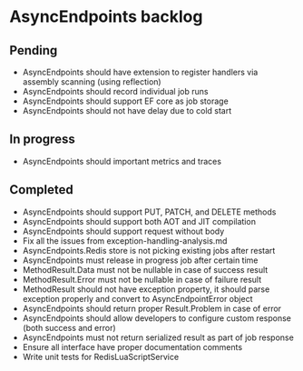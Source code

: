 # AsyncEndpoints backlog

## Pending

- AsyncEndpoints should have extension to register handlers via assembly scanning (using reflection)
- AsyncEndpoints should record individual job runs
- AsyncEndpoints should support EF core as job storage
- AsyncEndpoints should not have delay due to cold start

## In progress

- AsyncEndpoints should important metrics and traces

## Completed

- AsyncEndpoints should support PUT, PATCH, and DELETE methods
- AsyncEndpoints should support both AOT and JIT compilation
- AsyncEndpoints should support request without body
- Fix all the issues from exception-handling-analysis.md
- AsyncEndpoints.Redis store is not picking existing jobs after restart
- AsyncEndpoints must release in progress job after certain time
- MethodResult.Data must not be nullable in case of success result
- MethodResult.Error must not be nullable in case of failure result
- MethodResult should not have exception property, it should parse exception properly and convert to AsyncEndpointError object
- AsyncEndpoints should return proper Result.Problem in case of error
- AsyncEndpoints should allow developers to configure custom response (both success and error)
- AsyncEndpoints must not return serialized result as part of job response
- Ensure all interface have proper documentation comments
- Write unit tests for RedisLuaScriptService
